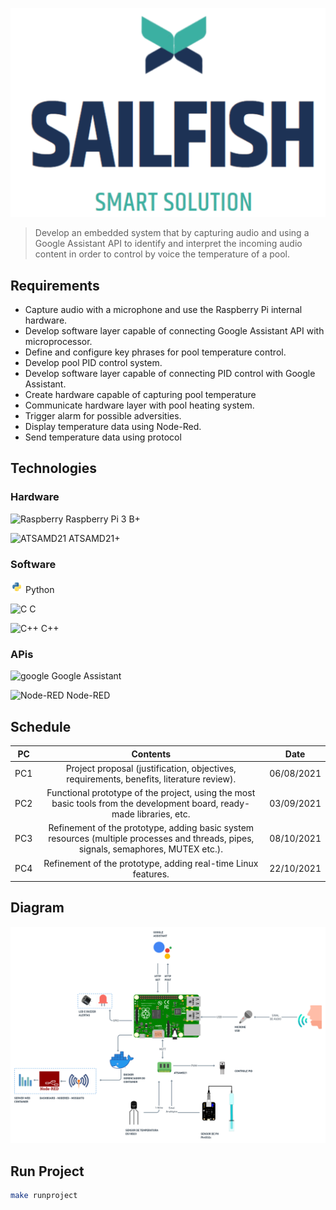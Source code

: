 <p align="center">
    <img src="images/logo.svg" />
</p>

> Develop an embedded system that by capturing audio and using a Google Assistant API to identify and interpret the incoming audio content in order to control by voice the temperature of a pool.

## Requirements
* Capture audio with a microphone and use the Raspberry Pi internal hardware.
* Develop software layer capable of connecting Google Assistant API with microprocessor.
* Define and configure key phrases for pool temperature control.
* Develop pool PID control system.
* Develop software layer capable of connecting PID control with Google Assistant.
* Create hardware capable of capturing pool temperature
* Communicate hardware layer with pool heating system.
* Trigger alarm for possible adversities.
* Display temperature data using Node-Red.
* Send temperature data using protocol

## Technologies

### Hardware
<img  alt="Raspberry" width="20px" src="https://cdn.worldvectorlogo.com/logos/raspberry-pi.svg" /> Raspberry Pi 3 B+

<img  alt="ATSAMD21" width="20px" src="https://cdn.iconscout.com/icon/free/png-512/espressif-2752195-2285012.png" /> ATSAMD21+

### Software
<img  alt="Python" width="20px" src="https://raw.githubusercontent.com/github/explore/80688e429a7d4ef2fca1e82350fe8e3517d3494d/topics/python/python.png" /> Python

<img  alt="C" width="20px" src="https://img.icons8.com/color/452/c-programming.png" /> C

<img  alt="C++" width="20px" src="https://upload.wikimedia.org/wikipedia/commons/thumb/1/18/ISO_C%2B%2B_Logo.svg/1822px-ISO_C%2B%2B_Logo.svg.png" /> C++

### APis
<img  alt="google" width="20px" src="https://upload.wikimedia.org/wikipedia/commons/thumb/c/cb/Google_Assistant_logo.svg/270px-Google_Assistant_logo.svg.png" /> Google Assistant

<img  alt="Node-RED" width="20px" src="https://nodered.org/about/resources/media/node-red-icon-2.png" /> Node-RED 

## Schedule
|  PC 	|                                                               Contents                                                               	| Date       	|
|:---:	|:------------------------------------------------------------------------------------------------------------------------------------:	|------------	|
| PC1 	| Project proposal (justification, objectives, requirements, benefits, literature review).                                             	| 06/08/2021 	|
| PC2 	| Functional prototype of the project, using the most basic tools from the development board, ready-made libraries, etc.               	| 03/09/2021 	|
| PC3 	| Refinement of the prototype, adding basic system resources (multiple processes and threads, pipes, signals, semaphores, MUTEX etc.). 	| 08/10/2021 	|
| PC4 	| Refinement of the prototype, adding real-time Linux features.                                                                        	| 22/10/2021 	|

## Diagram
![Schematic](images/diagram.png)

## Run Project

```sh
make runproject
```


